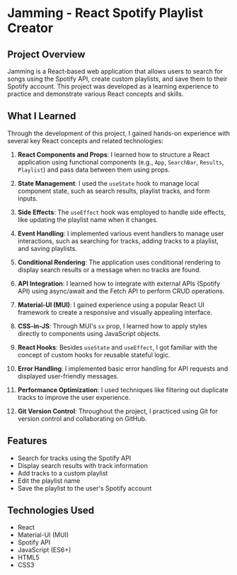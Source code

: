 # Jamming - React Spotify Playlist Creator

## Project Overview

Jamming is a React-based web application that allows users to search for songs using the Spotify API, create custom playlists, and save them to their Spotify account. This project was developed as a learning experience to practice and demonstrate various React concepts and skills.

## What I Learned

Through the development of this project, I gained hands-on experience with several key React concepts and related technologies:

1. **React Components and Props**: I learned how to structure a React application using functional components (e.g., `App`, `SearchBar`, `Results`, `Playlist`) and pass data between them using props.

2. **State Management**: I used the `useState` hook to manage local component state, such as search results, playlist tracks, and form inputs.

3. **Side Effects**: The `useEffect` hook was employed to handle side effects, like updating the playlist name when it changes.

4. **Event Handling**: I implemented various event handlers to manage user interactions, such as searching for tracks, adding tracks to a playlist, and saving playlists.

5. **Conditional Rendering**: The application uses conditional rendering to display search results or a message when no tracks are found.

6. **API Integration**: I learned how to integrate with external APIs (Spotify API) using async/await and the Fetch API to perform CRUD operations.

7. **Material-UI (MUI)**: I gained experience using a popular React UI framework to create a responsive and visually appealing interface.

8. **CSS-in-JS**: Through MUI's `sx` prop, I learned how to apply styles directly to components using JavaScript objects.

9. **React Hooks**: Besides `useState` and `useEffect`, I got familiar with the concept of custom hooks for reusable stateful logic.

10. **Error Handling**: I implemented basic error handling for API requests and displayed user-friendly messages.

11. **Performance Optimization**: I used techniques like filtering out duplicate tracks to improve the user experience.

12. **Git Version Control**: Throughout the project, I practiced using Git for version control and collaborating on GitHub.

## Features

- Search for tracks using the Spotify API
- Display search results with track information
- Add tracks to a custom playlist
- Edit the playlist name
- Save the playlist to the user's Spotify account

## Technologies Used

- React
- Material-UI (MUI)
- Spotify API
- JavaScript (ES6+)
- HTML5
- CSS3